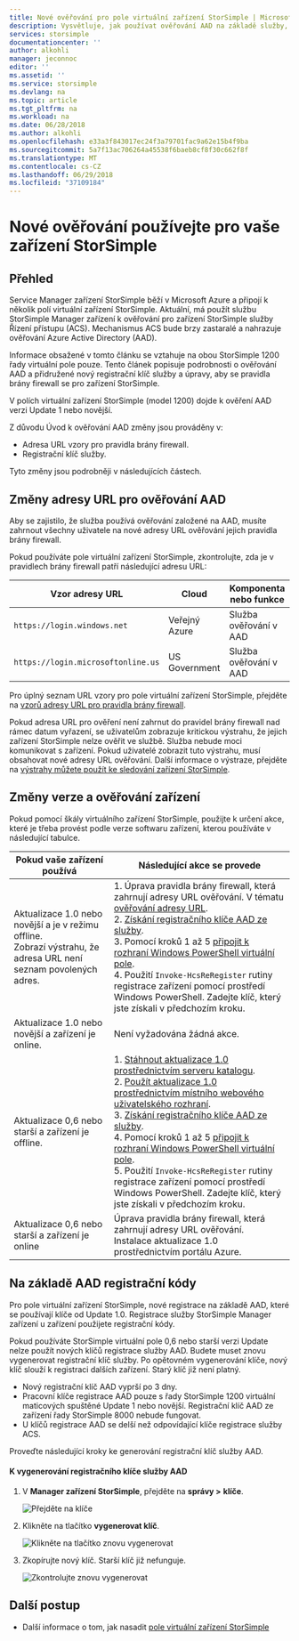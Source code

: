 ```yaml
---
title: Nové ověřování pro pole virtuální zařízení StorSimple | Microsoft Docs
description: Vysvětluje, jak používat ověřování AAD na základě služby, vygenerujte nový registrační klíč a proveďte ruční registraci zařízení.
services: storsimple
documentationcenter: ''
author: alkohli
manager: jeconnoc
editor: ''
ms.assetid: ''
ms.service: storsimple
ms.devlang: na
ms.topic: article
ms.tgt_pltfrm: na
ms.workload: na
ms.date: 06/28/2018
ms.author: alkohli
ms.openlocfilehash: e33a3f843017ec24f3a79701fac9a62e15b4f9ba
ms.sourcegitcommit: 5a7f13ac706264a45538f6baeb8cf8f30c662f8f
ms.translationtype: MT
ms.contentlocale: cs-CZ
ms.lasthandoff: 06/29/2018
ms.locfileid: "37109184"
---
```

# <a name="use-the-new-authentication-for-your-storsimple"></a>Nové ověřování používejte pro vaše zařízení StorSimple

## <a name="overview"></a>Přehled

Service Manager zařízení StorSimple běží v Microsoft Azure a připojí k několik polí virtuální zařízení StorSimple. Aktuální, má použít službu StorSimple Manager zařízení k ověřování pro zařízení StorSimple služby Řízení přístupu (ACS). Mechanismus ACS bude brzy zastaralé a nahrazuje ověřování Azure Active Directory (AAD).

Informace obsažené v tomto článku se vztahuje na obou StorSimple 1200 řady virtuální pole pouze. Tento článek popisuje podrobnosti o ověřování AAD a přidružené nový registrační klíč služby a úpravy, aby se pravidla brány firewall se pro zařízení StorSimple.

V polích virtuální zařízení StorSimple (model 1200) dojde k ověření AAD verzi Update 1 nebo novější.

Z důvodu Úvod k ověřování AAD změny jsou prováděny v:

- Adresa URL vzory pro pravidla brány firewall.
- Registrační klíč služby.

Tyto změny jsou podrobněji v následujících částech.

## <a name="url-changes-for-aad-authentication"></a>Změny adresy URL pro ověřování AAD

Aby se zajistilo, že služba používá ověřování založené na AAD, musíte zahrnout všechny uživatele na nové adresy URL ověřování jejich pravidla brány firewall.

Pokud používáte pole virtuální zařízení StorSimple, zkontrolujte, zda je v pravidlech brány firewall patří následující adresu URL:

| Vzor adresy URL                         | Cloud | Komponenta nebo funkce         |
|------------------------------------|-------|---------------------------------|
| `https://login.windows.net`        | Veřejný Azure |Služba ověřování v AAD      |
| `https://login.microsoftonline.us` | US Government |Služba ověřování v AAD      |

Pro úplný seznam URL vzory pro pole virtuální zařízení StorSimple, přejděte na [vzorů adresy URL pro pravidla brány firewall](storsimple-ova-system-requirements.md#url-patterns-for-firewall-rules).

Pokud adresa URL pro ověření není zahrnut do pravidel brány firewall nad rámec datum vyřazení, se uživatelům zobrazuje kritickou výstrahu, že jejich zařízení StorSimple nelze ověřit ve službě. Služba nebude moci komunikovat s zařízení. Pokud uživatelé zobrazit tuto výstrahu, musí obsahovat nové adresy URL ověřování. Další informace o výstraze, přejděte na [výstrahy můžete použít ke sledování zařízení StorSimple](storsimple-virtual-array-manage-alerts.md#networking-alerts).

## <a name="device-version-and-authentication-changes"></a>Změny verze a ověřování zařízení

Pokud pomocí škály virtuálního zařízení StorSimple, použijte k určení akce, které je třeba provést podle verze softwaru zařízení, kterou používáte v následující tabulce.

| Pokud vaše zařízení používá  | Následující akce se provede                                    |
|----------------------------|--------------------------------------------------------------|
| Aktualizace 1.0 nebo novější a je v režimu offline. <br> Zobrazí výstrahu, že adresa URL není seznam povolených adres.| 1. Úprava pravidla brány firewall, která zahrnují adresy URL ověřování. V tématu [ověřování adresy URL](#url-changes-for-aad-authentication). <br> 2. [Získání registračního klíče AAD ze služby](#aad-based-registration-keys). <br> 3. Pomocí kroků 1 až 5 [připojit k rozhraní Windows PowerShell virtuální pole](storsimple-virtual-array-deploy2-provision-hyperv.md#step-2-provision-a-virtual-array-in-hypervisor).<br> 4. Použití `Invoke-HcsReRegister` rutiny registrace zařízení pomocí prostředí Windows PowerShell. Zadejte klíč, který jste získali v předchozím kroku.|
| Aktualizace 1.0 nebo novější a zařízení je online.| Není vyžadována žádná akce.                                       |
| Aktualizace 0,6 nebo starší a zařízení je offline. | 1. [Stáhnout aktualizace 1.0 prostřednictvím serveru katalogu](storsimple-virtual-array-install-update-1.md#download-the-update-or-the-hotfix).<br>2. [Použít aktualizace 1.0 prostřednictvím místního webového uživatelského rozhraní](storsimple-virtual-array-install-update-1.md#install-the-update-or-the-hotfix).<br>3. [Získání registračního klíče AAD ze služby](#aad-based-registration-keys). <br>4. Pomocí kroků 1 až 5 [připojit k rozhraní Windows PowerShell virtuální pole](storsimple-virtual-array-deploy2-provision-hyperv.md#step-2-provision-a-virtual-array-in-hypervisor).<br>5. Použití `Invoke-HcsReRegister` rutiny registrace zařízení pomocí prostředí Windows PowerShell. Zadejte klíč, který jste získali v předchozím kroku.|
| Aktualizace 0,6 nebo starší a zařízení je online | Úprava pravidla brány firewall, která zahrnují adresy URL ověřování.<br> Instalace aktualizace 1.0 prostřednictvím portálu Azure. |

## <a name="aad-based-registration-keys"></a>Na základě AAD registrační kódy

Pro pole virtuální zařízení StorSimple, nové registrace na základě AAD, které se používají klíče od Update 1.0. Registrace služby StorSimple Manager zařízení u zařízení použijete registrační kódy.

Pokud používáte StorSimple virtuální pole 0,6 nebo starší verzi Update nelze použít nových klíčů registrace služby AAD. Budete muset znovu vygenerovat registrační klíč služby. Po opětovném vygenerování klíče, nový klíč slouží k registraci dalších zařízení. Starý klíč již není platný.

- Nový registrační klíč AAD vyprší po 3 dny.
- Pracovní klíče registrace AAD pouze s řady StorSimple 1200 virtuální maticových spuštěné Update 1 nebo novější. Registrační klíč AAD ze zařízení řady StorSimple 8000 nebude fungovat.
- U klíčů registrace AAD se delší než odpovídající klíče registrace služby ACS.

Proveďte následující kroky ke generování registrační klíč služby AAD.

#### <a name="to-generate-the-aad-service-registration-key"></a>K vygenerování registračního klíče služby AAD

1. V **Manager zařízení StorSimple**, přejděte na **správy &gt;**  **klíče**.
    
    ![Přejděte na klíče](./media/storsimple-virtual-array-aad-registration-key/aad-registration-key1.png)

2. Klikněte na tlačítko **vygenerovat klíč**.

    ![Klikněte na tlačítko znovu vygenerovat](./media/storsimple-virtual-array-aad-registration-key/aad-click-generate-registration-key.png)

3. Zkopírujte nový klíč. Starší klíč již nefunguje.

    ![Zkontrolujte znovu vygenerovat](./media/storsimple-virtual-array-aad-registration-key/aad-registration-key2.png)

## <a name="next-steps"></a>Další postup

* Další informace o tom, jak nasadit [pole virtuální zařízení StorSimple](storsimple-virtual-array-deploy1-portal-prep.md)
